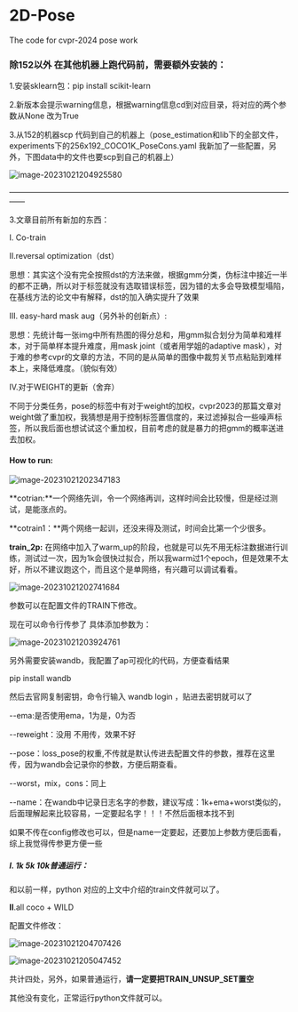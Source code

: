 # 2D-Pose
The code for cvpr-2024 pose work
### 除152以外 在其他机器上跑代码前，需要额外安装的：

1.安装sklearn包：pip install scikit-learn

2.新版本会提示warning信息，根据warning信息cd到对应目录，将对应的两个参数从None 改为True

3.从152的机器scp 代码到自己的机器上（pose_estimation和lib下的全部文件，experiments下的256x192_COCO1K_PoseCons.yaml 我新加了一些配置，另外，下图data中的文件也要scp到自己的机器上）


![image-20231021204925580](https://github.com/wangnaihao/2D-Pose/assets/82216522/b6376c8f-e6b0-4426-b24d-c7a8970185c3)


——————————————————————————————————————

3.文章目前所有新加的东西：

I. Co-train

II.reversal optimization（dst）

思想：其实这个没有完全按照dst的方法来做，根据gmm分类，伪标注中接近一半的都不正确，所以对于标签就没有选取错误标签，因为错的太多会导致模型塌陷，在基线方法的论文中有解释，dst的加入确实提升了效果

III. easy-hard mask aug（另外补的创新点）:

思想：先统计每一张img中所有热图的得分总和，用gmm拟合划分为简单和难样本，对于简单样本提升难度，用mask joint（或者用学姐的adaptive mask），对于难的参考cvpr的文章的方法，不同的是从简单的图像中裁剪关节点粘贴到难样本上，来降低难度。（貌似有效）

IV.对于WEIGHT的更新（舍弃）

不同于分类任务，pose的标签中有对于weight的加权，cvpr2023的那篇文章对weight做了重加权，我猜想是用于控制标签置信度的，来过滤掉拟合一些噪声标签，所以我后面也想试试这个重加权，目前考虑的就是暴力的把gmm的概率送进去加权。



#### How to run:

![image-20231021202347183](https://github.com/wangnaihao/2D-Pose/assets/82216522/936ad79c-68c9-4b26-a474-67ea1fc739ce)


**cotrian:**一个网络先训，令一个网络再训，这样时间会比较慢，但是经过测试，是能涨点的。

**cotrain1：**两个网络一起训，还没来得及测试，时间会比第一个少很多。

**train_2p:**  在网络中加入了warm_up的阶段，也就是可以先不用无标注数据进行训练，测试过一次，因为1k会很快过拟合，所以我warm过1个epoch，但是效果不太好，所以不建议跑这个，而且这个是单网络，有兴趣可以调试看看。

![image-20231021202741684](https://github.com/wangnaihao/2D-Pose/assets/82216522/fff51cc8-9935-448d-a4a0-c7e7be129bb7)


参数可以在配置文件的TRAIN下修改。

现在可以命令行传参了 具体添加参数为：

![image-20231021203924761](https://github.com/wangnaihao/2D-Pose/assets/82216522/e823b15f-2691-4c4e-bc14-9a9923ef437e)


另外需要安装wandb，我配置了ap可视化的代码，方便查看结果

pip install wandb

然后去官网复制密钥，命令行输入 wandb login ，贴进去密钥就可以了



--ema:是否使用ema，1为是，0为否

--reweight：没用 不用传，效果不好

--pose：loss_pose的权重,不传就是默认传进去配置文件的参数，推荐在这里传，因为wandb会记录你的参数，方便后期查看。

--worst，mix，cons：同上

--name：在wandb中记录日志名字的参数，建议写成：1k+ema+worst类似的，后面理解起来比较容易，一定要起名字！！！不然后面根本找不到



如果不传在config修改也可以，但是name一定要起，还要加上参数方便后面看，综上我觉得传参更方便一些



#####  I. 1k 5k 10k普通运行：

和以前一样，python 对应的上文中介绍的train文件就可以了。

**II**.all coco + WILD

配置文件修改：

![image-20231021204707426](https://github.com/wangnaihao/2D-Pose/assets/82216522/965b9763-0ce7-4be3-81bf-66e7248a04d1)

![image-20231021205047452](https://github.com/wangnaihao/2D-Pose/assets/82216522/3fa61514-ac4e-412f-a3bf-ef9b70ebf53b)


共计四处，另外，如果普通运行，**请一定要把TRAIN_UNSUP_SET置空**

其他没有变化，正常运行python文件就可以。
